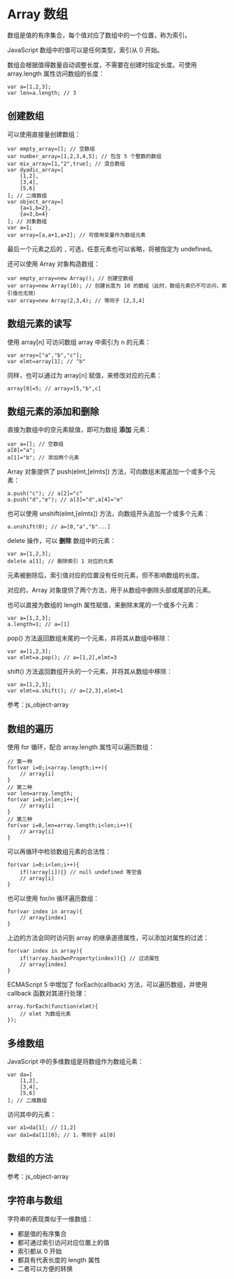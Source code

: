 Array 数组
=========

数组是值的有序集合，每个值对应了数组中的一个位置，称为索引。

JavaScript 数组中的值可以是任何类型，索引从 0 开始。

数组会根据值得数量自动调整长度，不需要在创建时指定长度。可使用 array.length 属性访问数组的长度：

	var a=[1,2,3];
	var len=a.length; // 3

创建数组
-------

可以使用直接量创建数组：

	var empty_array=[]; // 空数组
	var number_array=[1,2,3,4,5]; // 包含 5 个整数的数组
	var mix_array=[1,"2",true]; // 混合数组
	var dyadic_array=[
		[1,2],
		[3,4],
		[5,6]
	]; // 二维数组
	var object_array=[
		{a=1,b=2},
		{a=3,b=4}
	]; // 对象数组
	var a=1;
	var array=[a,a+1,a+2]; // 可使用变量作为数组元素

最后一个元素之后的 `,` 可选，任意元素也可以省略，将被指定为 undefined。

还可以使用 Array 对象构造数组：

	var empty_array=new Array(); // 创建空数组
	var array=new Array(10); // 创建长度为 10 的数组（此时，数组元素仍不可访问，索引值也无效）
	var array=new Array(2,3,4); // 等同于 [2,3,4]
	
数组元素的读写
------------

使用 array[n] 可访问数组 array 中索引为 n 的元素：

	var array=["a","b","c"];
	var elmt=array[1]; // "b"

同样，也可以通过为 array[n] 赋值，来修改对应的元素：

	array[0]=5; // array=[5,"b",c]

数组元素的添加和删除
-----------------

直接为数组中的空元素赋值，即可为数组 __添加__ 元素：

	var a=[]; // 空数组
	a[0]="a";
	a[1]="b"; // 添加两个元素

Array 对象提供了 push(elmt,[elmts]) 方法，可向数组末尾追加一个或多个元素：

	a.push("c"); // a[2]="c"
	a.push("d","e"); // a[3]="d",a[4]="e"

也可以使用 unshift(elmt,[elmts]) 方法，向数组开头追加一个或多个元素：

	a.unshift(0); // a=[0,"a","b"...]

delete 操作，可以 __删除__ 数组中的元素：

	var a=[1,2,3];
	delete a[1]; // 删除索引 1 对应的元素

元素被删除后，索引值对应的位置没有任何元素，但不影响数组的长度。

对应的，Array 对象提供了两个方法，用于从数组中删除头部或尾部的元素。

也可以直接为数组的 length 属性赋值，来删除末尾的一个或多个元素：

	var a=[1,2,3];
	a.length=1; // a=[1]

pop() 方法返回数组末尾的一个元素，并将其从数组中移除：

	var a=[1,2,3];
	var elmt=a.pop(); // a=[1,2],elmt=3

shift() 方法返回数组开头的一个元素，并将其从数组中移除：

	var a=[1,2,3];
	var elmt=a.shift(); // a=[2,3],elmt=1

参考：js_object-array

数组的遍历
--------

使用 for 循环，配合 array.length 属性可以遍历数组：

	// 第一种
	for(var i=0;i<array.length;i++){
		// array[i]
	}
	// 第二种
	var len=array.length;
	for(var i=0;i<len;i++){
		// array[i]
	}
	// 第三种
	for(var i=0,len=array.length;i<len;i++){
		// array[i]
	}

可以再循环中检验数组元素的合法性：

	for(var i=0;i<len;i++){
		if(!array[i]){} // null undefined 等空值
		// array[i]
	}

也可以使用 for/in 循环遍历数组：

	for(var index in array){
		// array[index]
	}

上边的方法会同时访问到 array 的继承道德属性，可以添加对属性的过滤：

	for(var index in array){
		if(!array.hasOwnProperty(index)){} // 过滤属性
		// array[index]
	}

ECMAScript 5 中增加了 forEach(callback) 方法，可以遍历数组，并使用 callback 函数对其进行处理：

	array.forEach(function(elmt){
		// elmt 为数组元素
	});

多维数组
-------

JavaScript 中的多维数组是将数组作为数组元素：

	var da=[
		[1,2],
		[3,4],
		[5,6]
	]; // 二维数组

访问其中的元素：

	var a1=da[1]; // [1,2]
	var da1=da[1][0]; // 1，等同于 a1[0]

数组的方法
--------

参考：js_object-array

字符串与数组
----------

字符串的表现类似于一维数组：

+ 都是值的有序集合
+ 都可通过索引访问对应位置上的值
+ 索引都从 0 开始
+ 都具有代表长度的 length 属性
+ 二者可以方便的转换